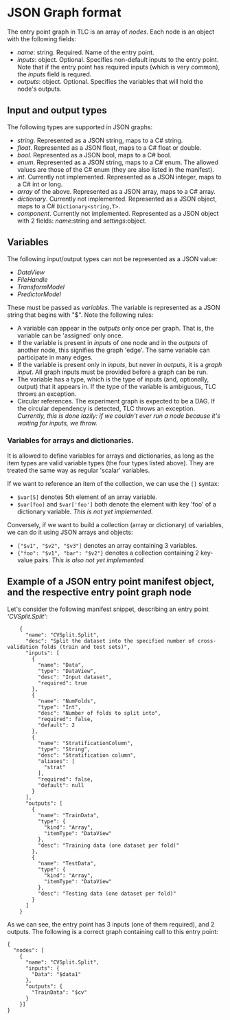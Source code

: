 ﻿# JSON Graph format

The entry point graph in TLC is an array of _nodes_. Each node is an object with the following fields:

- _name_: string. Required. Name of the entry point.
- _inputs_: object. Optional. Specifies non-default inputs to the entry point. 
Note that if the entry point has required inputs (which is very common), the _inputs_ field is requred.
- _outputs_: object. Optional. Specifies the variables that will hold the node's outputs.

## Input and output types
The following types are supported in JSON graphs:

- _string_. Represented as a JSON string, maps to a C# string.
- _float_. Represented as a JSON float, maps to a C# float or double.
- _bool_. Represented as a JSON bool, maps to a C# bool.
- _enum_. Represented as a JSON string, maps to a C# enum. The allowed values are those of the C# enum (they are also listed in the manifest).
- _int_. Currently not implemented. Represented as a JSON integer, maps to a C# int or long.
- _array_ of the above. Represented as a JSON array, maps to a C# array.
- _dictionary_. Currently not implemented. Represented as a JSON object, maps to a C# `Dictionary<string,T>`.
- _component_. Currently not implemented. Represented as a JSON object with 2 fields: _name_:string and _settings_:object.

## Variables
The following input/output types can not be represented as a JSON value:
- _DataView_
- _FileHandle_
- _TransformModel_
- _PredictorModel_

These must be passed as _variables_. The variable is represented as a JSON string that begins with "$". 
Note the following rules:

- A variable can appear in the _outputs_ only once per graph. That is, the variable can be 'assigned' only once. 
- If the variable is present in _inputs_ of one node and in the _outputs_ of another node, this signifies the graph 'edge'. 
The same variable can participate in many edges.
- If the variable is present only in _inputs_, but never in _outputs_, it is a _graph input_. All graph inputs must be provided before
a graph can be run.
- The variable has a type, which is the type of inputs (and, optionally, output) that it appears in. If the type of the variable is 
ambiguous, TLC throws an exception.
- Circular references. The experiment graph is expected to be a DAG. If the circular dependency is detected, TLC throws an exception. 
_Currently, this is done lazily: if we couldn't ever run a node because it's waiting for inputs, we throw._

### Variables for arrays and dictionaries.
It is allowed to define variables for arrays and dictionaries, as long as the item types are valid variable types (the four types listed above).
They are treated the same way as regular 'scalar' variables.

If we want to reference an item of the collection, we can use the `[]` syntax:
- `$var[5]` denotes 5th element of an array variable.
- `$var[foo]` and `$var['foo']` both denote the element with key 'foo' of a dictionary variable.
_This is not yet implemented._

Conversely, if we want to build a collection (array or dictionary) of variables, we can do it using JSON arrays and objects:
- `["$v1", "$v2", "$v3"]` denotes an array containing 3 variables.
- `{"foo": "$v1", "bar": "$v2"}` denotes a collection containing 2 key-value pairs.
_This is also not yet implemented._

## Example of a JSON entry point manifest object, and the respective entry point graph node
Let's consider the following manifest snippet, describing an entry point _'CVSplit.Split'_:
```
    {
      "name": "CVSplit.Split",
      "desc": "Split the dataset into the specified number of cross-validation folds (train and test sets)",
      "inputs": [
        {
          "name": "Data",
          "type": "DataView",
          "desc": "Input dataset",
          "required": true
        },
        {
          "name": "NumFolds",
          "type": "Int",
          "desc": "Number of folds to split into",
          "required": false,
          "default": 2
        },
        {
          "name": "StratificationColumn",
          "type": "String",
          "desc": "Stratification column",
          "aliases": [
            "strat"
          ],
          "required": false,
          "default": null
        }
      ],
      "outputs": [
        {
          "name": "TrainData",
          "type": {
            "kind": "Array",
            "itemType": "DataView"
          },
          "desc": "Training data (one dataset per fold)"
        },
        {
          "name": "TestData",
          "type": {
            "kind": "Array",
            "itemType": "DataView"
          },
          "desc": "Testing data (one dataset per fold)"
        }
      ]
    }
```

As we can see, the entry point has 3 inputs (one of them required), and 2 outputs.
The following is a correct graph containing call to this entry point:
```
{
  "nodes": [
    {
      "name": "CVSplit.Split",
      "inputs": {
        "Data": "$data1"
      },
      "outputs": {
        "TrainData": "$cv"
      }
    }]
}
```